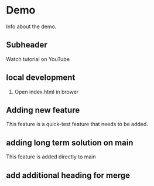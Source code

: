 # Demo

Info about the demo.

## Subheader

Watch tutorial on YouTube

## local development

1. Open index.html in brower

## Adding new feature

This feature is a quick-test feature that needs to be added.

## adding long term solution on main

This feature is added directly to main

## add additional heading for merge
